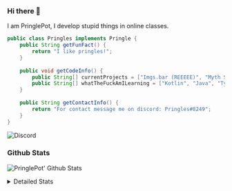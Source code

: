 ### Hi there 👋

I am PringlePot, I develop stupid things in online classes. 

```java
public class Pringles implements Pringle {
    public String getFunFact() {
        return "I like pringles!";
    }
    
    public void getCodeInfo() {
        public String[] currentProjects = ["Imgs.bar (REEEEE)", "Myth Sniper (Dead)"];
        public String[] whatTheFuckAmILearning = ["Kotlin", "Java", "Typescript", "NextJS"];
    }
    
    public String getContactInfo() {
        return "For contact message me on discord: Pringles#8249";
    }
}
```
![Discord](https://discord.c99.nl/widget/theme-1/226911291636318208.png)


### Github Stats
![PringlePot' Github Stats](https://github-readme-stats.vercel.app/api?username=PringlePot&show_icons=true&theme=dark)

<details>
  <summary>Detailed Stats</summary>
    
<!--START_SECTION:waka-->
![Lines of code](https://img.shields.io/badge/From%20Hello%20World%20I%27ve%20Written-96936%20lines%20of%20code-blue)

**🐱 My Github Data** 

> 🏆 532 Contributions in the Year 2021
 > 
> 📦 87.7 kB Used in Github's Storage 
 > 
> 💼 Opted to Hire
 > 
> 📜 8 Public Repositories 
 > 
> 🔑 9 Private Repositories  
 > 
**I'm an Early 🐤** 

```text
🌞 Morning    87 commits     █████░░░░░░░░░░░░░░░░░░░░   20.14% 
🌆 Daytime    170 commits    █████████░░░░░░░░░░░░░░░░   39.35% 
🌃 Evening    175 commits    ██████████░░░░░░░░░░░░░░░   40.51% 
🌙 Night      0 commits      ░░░░░░░░░░░░░░░░░░░░░░░░░   0.0%

```
📅 **I'm Most Productive on Monday** 

```text
Monday       109 commits    ██████░░░░░░░░░░░░░░░░░░░   25.23% 
Tuesday      38 commits     ██░░░░░░░░░░░░░░░░░░░░░░░   8.8% 
Wednesday    58 commits     ███░░░░░░░░░░░░░░░░░░░░░░   13.43% 
Thursday     54 commits     ███░░░░░░░░░░░░░░░░░░░░░░   12.5% 
Friday       34 commits     ██░░░░░░░░░░░░░░░░░░░░░░░   7.87% 
Saturday     59 commits     ███░░░░░░░░░░░░░░░░░░░░░░   13.66% 
Sunday       80 commits     ████░░░░░░░░░░░░░░░░░░░░░   18.52%

```


📊 **This Week I Spent My Time On** 

```text
💬 Programming Languages: 
TypeScript               10 hrs 43 mins      ██████████████████████░░░   88.64% 
JSON                     39 mins             █░░░░░░░░░░░░░░░░░░░░░░░░   5.39% 
Other                    23 mins             ░░░░░░░░░░░░░░░░░░░░░░░░░   3.23% 
JavaScript               8 mins              ░░░░░░░░░░░░░░░░░░░░░░░░░   1.24% 
Docker                   5 mins              ░░░░░░░░░░░░░░░░░░░░░░░░░   0.76%

🔥 Editors: 
VS Code                  11 hrs 50 mins      ████████████████████████░   97.89% 
Sublime Text             15 mins             ░░░░░░░░░░░░░░░░░░░░░░░░░   2.11%

```

**I Mostly Code in Java** 

```text
Java                     6 repos             ███████████░░░░░░░░░░░░░░   46.15% 
Python                   2 repos             ███░░░░░░░░░░░░░░░░░░░░░░   15.38% 
Kotlin                   1 repo              ██░░░░░░░░░░░░░░░░░░░░░░░   7.69% 
CSS                      1 repo              ██░░░░░░░░░░░░░░░░░░░░░░░   7.69% 
JavaScript               1 repo              ██░░░░░░░░░░░░░░░░░░░░░░░   7.69%

```



 Last Updated on 10/08/2021
<!--END_SECTION:waka-->
</details>
